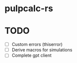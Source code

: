 # pulpcalc-rs

# TODO

- [ ] Custom errors (thiserror)
- [ ] Derive macros for simulations
- [ ] Complete gpt client
